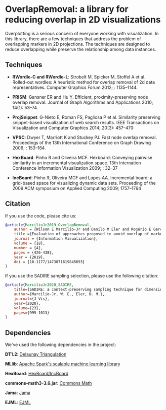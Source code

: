 # OverlapRemoval: a library for reducing overlap in 2D visualizations

Overplotting is a serious concern of everyone working with visualization. In this library, there are a few techniques that address the problem of overlapping markers in 2D projections. The techniques are designed to reduce overlapping while preserve the relationship among data instances.

## Techniques

* **RWordle-C and RWordle-L**:  Strobelt M, Spicker M, Stoffel A et al. Rolled-out wordles: A heuristic method for overlap removal of 2d data representatives. Computer Graphics Forum 2012; : 1135–1144.

* **PRISM**:  Gansner ER and Hu Y. Efficient, proximity-preserving node overlap removal. Journal of Graph Algorithms and Applications 2010; 14(1): 53–74.

* **ProjSnippet**: G-Nieto E, Roman FS, Pagliosa P et al. Similarity preserving snippet-based visualization of web search results. IEEE Transactions on Visualization and Computer Graphics 2014; 20(3): 457–470

* **VPSC**: Dwyer T, Marriott K and Stuckey PJ. Fast node overlap removal. Proceedings of the 13th International Conference on Graph Drawing 2006; : 153–164.

* **HexBoard**: Pinho R and Oliveira MCF. Hexboard: Conveying pairwise similarity in an incremental visualization space. 13th Internation Conference Information Visualization 2009; : 32–37

* **IncBoard**: Pinho R, Oliveira MCF and Lopes AA. Incremental board: a grid-based space for visualizing dynamic data sets. Proceeding of the 2009 ACM symposium on Applied Computing 2009; 1757–1764

## Citation

If you use the code, please cite us:

```BibTex
@article{MarcilioJr2019_OverlapRemoval,
    author = {Wilson E Marcílio-Jr and Danilo M Eler and Rogério E Garcia and Ives R Venturini Pola},
    title ={Evaluation of approaches proposed to avoid overlap of markers in visualizations based on multidimensional projection techniques},
    journal = {Information Visualization},
    volume = {18},
    number = {4},
    pages = {426-438},
    year = {2019},
    doi = {10.1177/1473871619845093}
}
```


If you use the SADIRE sampling selection, please use the following citation:

```BibTex
@article{MarcilioJr2020_SADIRE,
    title={SADIRE: a context-preserving sampling technique for dimensionality reduction visualizations},  
    author={Marcilio-Jr, W. E., Eler, D. M.},  
    journal={J Vis},  
    year={2020},  
    volume={23},  
    pages={999-1013}  
}
```


## Dependencies

We've used the following dependencies in the project:

**DT1.2**: [Delaunay Triangulation](http://doc.jzy3d.org/javadoc/0.8.4/org/jzy3d/plot3d/builder/delaunay/jdt/Delaunay_Triangulation.html)

**MLlib**: [Apache Spark's scalable machine learning library](http://spark.apache.org/mllib/)

**HexBoard**: [HexBoard/IncBoard](https://github.com/robertodepinho/HexBoard-API)

**commons-math3-3.6.jar**: [Commons Math](http://commons.apache.org/proper/commons-math/)

**Jama**: [Jama](http://math.nist.gov/javanumerics/jama/)

**EJML**: [EJML](https://ejml.org/wiki/index.php?title=Main_Page)
